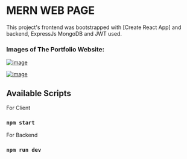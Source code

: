 # MERN WEB PAGE

This project's frontend was bootstrapped with [Create React App] and backend, ExpressJs MongoDB and JWT used.

### Images of The Portfolio Website:

[![image](https://www.linkpicture.com/q/Adsız12.png)](https://www.linkpicture.com/view.php?img=LPic6220c6051871c669065633)

[![image](https://www.linkpicture.com/q/Adsız2_1.png)](https://www.linkpicture.com/view.php?img=LPic6220c5ef23b841620787348)

## Available Scripts

For Client

### `npm start`

For Backend

### `npm run dev`
